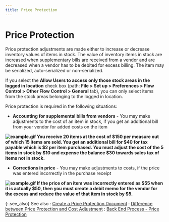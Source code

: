 ```yaml
---
title: Price Protection
---
```


# Price Protection


Price protection adjustments are made either to increase or decrease  inventory values of items in stock. The value of inventory items in stock  are increased when supplementary bills are received from a vendor and  are decreased when a vendor has to be debited for excess billing. The  item may be serialized, auto-serialized or non-serialized.


If you select the **Allow Users to access 
 only those stock areas in the logged in location** check box (path:  **File &gt; Set up &gt; Preferences &gt; 
 Flow Control &gt; Other Flow Control &gt; General** tab), you can  only select items from the stock areas belonging to the logged in location.


Price protection is required in the following situations:

- **Accounting 
 for supplemental bills from vendors** - You may make adjustments  to the cost of an item in stock, if you get an additional bill from your  vendor for added costs on the item



**![example.gif]({{site.wm_baseurl}}/img/example.gif) You  receive 20 items at the cost of $150 per measure out of which 15 items  are sold. You get an additional bill for $40 for tax payable which is  $2 per item purchased. You must adjust the cost of the 5 items in stock  by $10 and expense the balance $30 towards sales tax of items not in stock.**

- **Corrections 
 in price** - You may make adjustments to costs, if the price was  entered incorrectly in the purchase receipt



**![example.gif]({{site.wm_baseurl}}/img/example.gif) If  the price of an item was incorrectly entered as $55 when it is actually  $50, then you must create a debit memo for the vendor for the excess and  reduce the value of that item in stock by $5.**


{:.see_also}
See also
: [Create a Price  Protection Document]({{site.wm_baseurl}}/inv-adj/price-protection/create-a-price-protection-document/create_price_protection.html)
: [Difference  between Price Protection and Cost Adjustment]({{site.wm_baseurl}}/inv-adj/price-protection/difference_between_cost_adjustment_and_price_protection_new.html)
: [Back  End Process - Price Protection]({{site.wm_baseurl}}/misc/back_end_processes_price_prot_steps.html)
